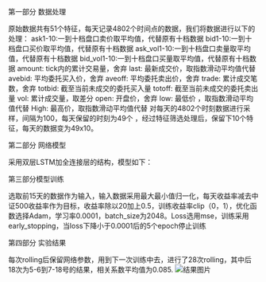 第一部分 数据处理

原始数据共有51个特征，每天记录4802个时间点的数据，我们将数据进行以下的处理：
ask1-10:一到十档盘口卖价取平均值，代替原有十档数据
bid1-10:一到十档盘口买价取平均值，代替原有十档数据
ask_vol1-10:一到十档盘口卖量取平均值，代替原有十档数据
bid_vol1-10:一到十档盘口买量取平均值，代替原有十档数据
amount: 	tick内的累计交易量，舍弃
last: 		最新成交价，取指数滑动平均值代替
avebid: 	平均委托买入价，舍弃
aveoff: 	平均委托卖出价，舍弃
trade: 	累计成交笔数，舍弃
totbid: 	截至当前未成交的委托买入量
totoff: 	截至当前未成交的委托卖出量
vol: 		累计成交量，取差分
open:	开盘价，舍弃
low:		最低价	，取指数滑动平均值代替
High: 	最高价，取指数滑动平均值代替
对每天的4802个时刻数据进行采样，间隔为100，每天保留的时刻为49个
，经过特征筛选处理后，保留下10个特征，每天的数据变为49x10。

第二部分 网络模型

采用双层LSTM加全连接层的结构，模型如下：

第三部分模型训练

选取前15天的数据作为输入，输入数据采用最大最小值归一化，每天收益率减去中证500收益率作为目标，收益率除以20加上0.5，训练收益率clip（0，1），优化函数选择Adam，学习率0.0001，batch_size为2048。Loss选用mse，训练采用early_stopping，当loss下降小于0.0001后的5个epoch停止训练

第四部分 实验结果

每次rolling后保留网络参数，用到下一次训练中去，进行了28次rolling，其中后18次为5-6到7-18号的结果，相关系数平均值为0.085.
![结果图片](https://github.com/LiAoqi96/Stock/edit/master/p.png)
